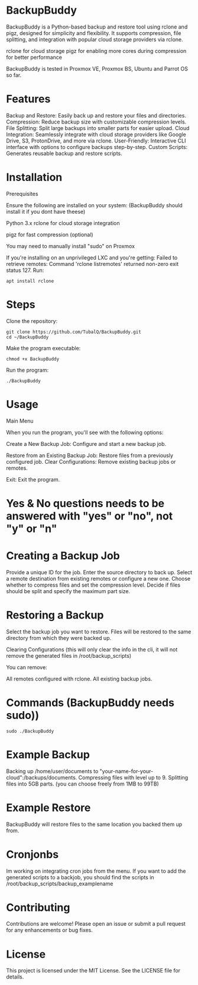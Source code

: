 # BackupBuddy

BackupBuddy is a Python-based backup and restore tool using rclone and pigz, designed for simplicity and flexibility. It supports compression, file splitting, and integration with popular cloud storage providers via rclone.

rclone for cloud storage
pigz for enabling more cores during compression for better performance

BackupBuddy is tested in Proxmox VE, Proxmox BS, Ubuntu and Parrot OS so far.

# Features

Backup and Restore: Easily back up and restore your files and directories.
Compression: Reduce backup size with customizable compression levels.
File Splitting: Split large backups into smaller parts for easier upload.
Cloud Integration: Seamlessly integrate with cloud storage providers like Google Drive, S3, ProtonDrive, and more via rclone.
User-Friendly: Interactive CLI interface with options to configure backups step-by-step.
Custom Scripts: Generates reusable backup and restore scripts.

# Installation
Prerequisites

Ensure the following are installed on your system:
(BackupBuddy should install it if you dont have theese)

Python 3.x
rclone for cloud storage integration

pigz for fast compression (optional)

You may need to manually install "sudo" on Proxmox

If you're installing on an unprivileged LXC and you're getting: Failed to retrieve remotes: Command 'rclone listremotes' returned non-zero exit status 127.
   Run: 
    
    apt install rclone

# Steps

Clone the repository:

    git clone https://github.com/TubalQ/BackupBuddy.git
    cd ~/BackupBuddy

Make the program executable:

    chmod +x BackupBuddy

Run the program:

    ./BackupBuddy

# Usage
Main Menu

When you run the program, you'll see with the following options:

Create a New Backup Job: Configure and start a new backup job.

Restore from an Existing Backup Job: Restore files from a previously configured job.
Clear Configurations: Remove existing backup jobs or remotes.

Exit: Exit the program.

# Yes & No questions needs to be answered with "yes" or "no", not "y" or "n"

# Creating a Backup Job

Provide a unique ID for the job.
Enter the source directory to back up.
Select a remote destination from existing remotes or configure a new one.
Choose whether to compress files and set the compression level.
Decide if files should be split and specify the maximum part size.

# Restoring a Backup

Select the backup job you want to restore.
Files will be restored to the same directory from which they were backed up.

Clearing Configurations (this will only clear the info in the cli, it will not remove the generated files in /root/backup_scripts)

You can remove:

All remotes configured with rclone.
All existing backup jobs.

# Commands (BackupBuddy needs sudo))

    sudo ./BackupBuddy

# Example Backup

Backing up /home/user/documents to "your-name-for-your-cloud":/backups/documents.
Compressing files with level up to 9.
Splitting files into 5GB parts. (you can choose freely from 1MB to 99TB)

# Example Restore
BackupBuddy will restore files to the same location you backed them up from.

# Cronjonbs
Im working on integrating cron jobs from the menu.
If you want to add the generated scripts to a backjob, you should find the scripts in /root/backup_scripts/backup_examplename


# Contributing

Contributions are welcome! Please open an issue or submit a pull request for any enhancements or bug fixes.

# License

This project is licensed under the MIT License. See the LICENSE file for details.
